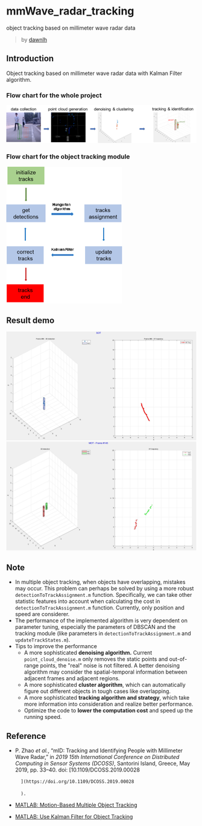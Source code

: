 # mmWave_radar_tracking
object tracking based on millimeter wave radar data

> by [dawnlh](https://github.com/dawnlh)

## Introduction

Object tracking based on millimeter wave radar data with Kalman Filter algorithm. 

### Flow chart for the whole project

<img src="_asset/flow_chart.png" alt="single object tracking" style="zoom: 50%;" />



### Flow chart for the object tracking module

<img src="_asset/tracking_flow.png" alt="single object tracking" style="zoom: 50%;" />

## Result demo

<img src="_asset/SOT.jpg" alt="single object tracking" style="zoom: 50%;" />

<img src="_asset/MOT.jpg" alt="single object tracking" style="zoom: 50%;" />

## Note

- In multiple object tracking, when objects have overlapping, mistakes may occur. This problem can perhaps be solved by using a more robust `detectionToTrackAssignment.m` function. Specifically, we can take other statistic features into account when calculating the cost in `detectionToTrackAssignment.m` function. Currently, only position and  speed are considerer.
- The performance of the implemented algorithm is very dependent on parameter tuning, especially the parameters of DBSCAN and the tracking module (like parameters in `detectionToTrackAssignment.m` and `updateTrackStates.m`).
- Tips to improve the performance
  - A more sophisticated **denoising algorithm.** Current `point_cloud_denoise.m` only removes the static points and out-of-range points, the "real" noise is not filtered. A better denoising algorithm may consider the spatial-temporal information between adjacent frames and adjacent regions.
  - A more sophisticated **cluster algorithm**, which can automatically figure out different objects in tough cases like overlapping.
  - A more sophisticated **tracking algorithm and strategy**, which take more information into consideration and realize better performance.
  - Optimize the code to **lower the computation cost** and speed up the running speed.



## Reference

- P. Zhao *et al.*, “mID: Tracking and Identifying People with Millimeter Wave Radar,” in *2019 15th International Conference on Distributed Computing in Sensor Systems (DCOSS)*, Santorini Island, Greece, May 2019, pp. 33–40. doi: [10.1109/DCOSS.2019.00028
        
        ](https://doi.org/10.1109/DCOSS.2019.00028
        
        ).
- [MATLAB: Motion-Based Multiple Object Tracking](https://ww2.mathworks.cn/help/vision/ug/motion-based-multiple-object-tracking.html)
- [MATLAB: Use Kalman Filter for Object Tracking](https://ww2.mathworks.cn/help/vision/ug/using-kalman-filter-for-object-tracking.html)
